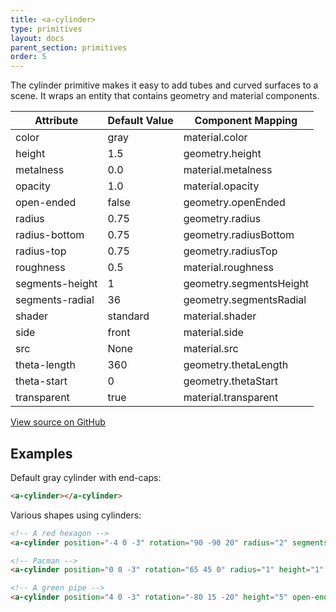 ```yaml
---
title: <a-cylinder>
type: primitives
layout: docs
parent_section: primitives
order: 5
---
```


The cylinder primitive makes it easy to add tubes and curved surfaces to a scene. It wraps an entity that contains geometry and material components.

| Attribute           | Default Value  | Component Mapping                                                  |
| ------------------- | -------------- | ------------------------------------------------------------------ |
| color               | gray           | material.color                                                     |
| height              | 1.5            | geometry.height                                                    |
| metalness           | 0.0            | material.metalness                                                 |
| opacity             | 1.0            | material.opacity                                                   |
| open-ended          | false          | geometry.openEnded                                                 |
| radius              | 0.75           | geometry.radius                                                    |
| radius-bottom       | 0.75           | geometry.radiusBottom                                              |
| radius-top          | 0.75           | geometry.radiusTop                                                 |
| roughness           | 0.5            | material.roughness                                                 |
| segments-height     | 1              | geometry.segmentsHeight                                            |
| segments-radial     | 36             | geometry.segmentsRadial                                            |
| shader              | standard       | material.shader                                                    |
| side                | front          | material.side                                                      |
| src                 | None           | material.src                                                       |
| theta-length        | 360            | geometry.thetaLength                                               |
| theta-start         | 0              | geometry.thetaStart                                                |
| transparent         | true           | material.transparent                                               |

[View source on GitHub](https://github.com/aframevr/aframe/blob/master/elements/templates/a-cylinder.html)

## Examples

Default gray cylinder with end-caps:

```html
<a-cylinder></a-cylinder>
```

Various shapes using cylinders:

```html
<!-- A red hexagon -->
<a-cylinder position="-4 0 -3" rotation="90 -90 20" radius="2" segments-radial="8" color="red"></a-cylinder>

<!-- Pacman -->
<a-cylinder position="0 0 -3" rotation="65 45 0" radius="1" height="1" theta-start="57" theta-length="286" side="double" color="yellow"></a-cylinder>

<!-- A green pipe -->
<a-cylinder position="4 0 -3" rotation="-80 15 -20" height="5" open-ended="true" color="green"></a-cylinder>
```
